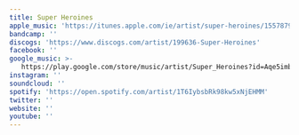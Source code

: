 ```yaml
---
title: Super Heroines
apple_music: 'https://itunes.apple.com/ie/artist/super-heroines/155787996'
bandcamp: ''
discogs: 'https://www.discogs.com/artist/199636-Super-Heroines'
facebook: ''
google_music: >-
   https://play.google.com/store/music/artist/Super_Heroines?id=Aqe5imbsaofyf77ng3cy37duoee
instagram: ''
soundcloud: ''
spotify: 'https://open.spotify.com/artist/1T6IybsbRk98kw5xNjEHMM'
twitter: ''
website: ''
youtube: ''
---
```

